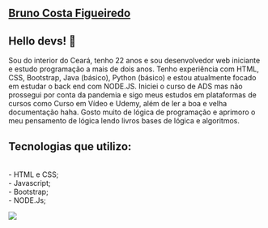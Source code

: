 ## <a href="https://www.linkedin.com/in/bruno-costa-figueiredo-b9b3141a2/">Bruno Costa Figueiredo</a>

## Hello devs! 👋

  Sou do interior do Ceará, tenho 22 anos e sou desenvolvedor web iniciante e estudo programação a mais de dois anos. Tenho experiência com HTML, CSS, Bootstrap, Java (básico), Python (básico) e estou atualmente focado em estudar o back end com NODE.JS. Iniciei o curso de ADS mas não prossegui por conta da pandemia e sigo meus estudos em plataformas de cursos como Curso em Vídeo e Udemy, além de ler a boa e velha documentação haha. Gosto muito de lógica de programação e aprimoro o meu pensamento de lógica lendo livros bases de lógica e algoritmos. 
  
## Tecnologias que utilizo:
</br> - HTML e CSS;
</br> - Javascript;
</br> - Bootstrap;
</br> - NODE.Js;

<a href="mailto:brunocf.dev@gmail.com"><img src="https://img.shields.io/badge/Gmail-D14836?style=for-the-badge&logo=gmail&logoColor=white"></a>
